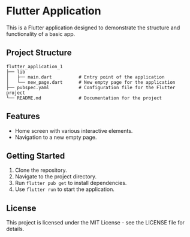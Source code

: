 # Flutter Application

This is a Flutter application designed to demonstrate the structure and functionality of a basic app.

## Project Structure

```
flutter_application_1
├── lib
│   ├── main.dart          # Entry point of the application
│   └── new_page.dart      # New empty page for the application
├── pubspec.yaml           # Configuration file for the Flutter project
└── README.md              # Documentation for the project
```

## Features

- Home screen with various interactive elements.
- Navigation to a new empty page.

## Getting Started

1. Clone the repository.
2. Navigate to the project directory.
3. Run `flutter pub get` to install dependencies.
4. Use `flutter run` to start the application.

## License

This project is licensed under the MIT License - see the LICENSE file for details.